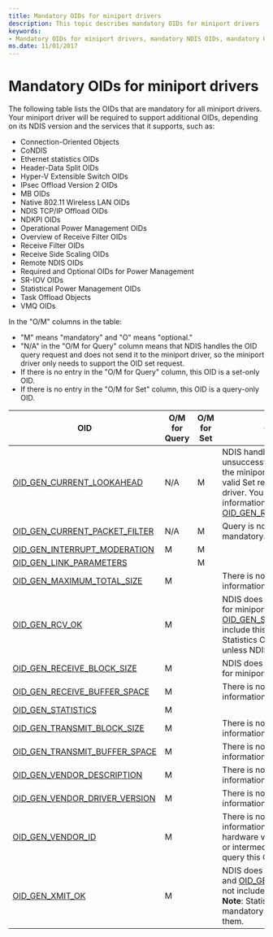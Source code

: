 ```yaml
---
title: Mandatory OIDs for miniport drivers
description: This topic describes mandatory OIDs for miniport drivers 
keywords:
- Mandatory OIDs for miniport drivers, mandatory NDIS OIDs, mandatory OIDs WDK, mandatory OIDs networking
ms.date: 11/01/2017
---
```


# Mandatory OIDs for miniport drivers

The following table lists the OIDs that are mandatory for all miniport drivers. Your miniport driver will be required to support additional OIDs, depending on its NDIS version and the services that it supports, such as:

- Connection-Oriented Objects 
- CoNDIS  
- Ethernet statistics OIDs 
- Header-Data Split OIDs 
- Hyper-V Extensible Switch OIDs 
- IPsec Offload Version 2 OIDs 
- MB OIDs 
- Native 802.11 Wireless LAN OIDs 
- NDIS TCP/IP Offload OIDs 
- NDKPI OIDs 
- Operational Power Management OIDs 
- Overview of Receive Filter OIDs 
- Receive Filter OIDs 
- Receive Side Scaling OIDs 
- Remote NDIS OIDs 
- Required and Optional OIDs for Power Management 
- SR-IOV OIDs 
- Statistical Power Management OIDs 
- Task Offload Objects 
- VMQ OIDs

In the "O/M" columns in the table: 

- "M" means "mandatory" and "O" means "optional."
- "N/A" in the "O/M for Query" column means that NDIS handles the OID query request and does not send it to the miniport driver, so the miniport driver only needs to support the OID set request. 
- If there is no entry in the "O/M for Query" column, this OID is a set-only OID.
- If there is no entry in the "O/M for Set" column, this OID is a query-only OID.

| OID | O/M for Query | O/M for Set | Comments |
| --- | --- | --- | --- |
| [OID_GEN_CURRENT_LOOKAHEAD](oid-gen-current-lookahead.md) | N/A | M | NDIS handles query and unsuccessful Set requests for the miniport driver. NDIS sends valid Set requests to the miniport driver. You can obtain the same information with [OID_GEN_RECEIVE_BLOCK_SIZE](oid-gen-receive-block-size.md). |
| [OID_GEN_CURRENT_PACKET_FILTER](oid-gen-current-packet-filter.md) | N/A | M | Query is not mandatory. Set is mandatory. |
| [OID_GEN_INTERRUPT_MODERATION](oid-gen-interrupt-moderation.md) | M | M |   |
| [OID_GEN_LINK_PARAMETERS](oid-gen-link-parameters.md) |   | M |   |
| [OID_GEN_MAXIMUM_TOTAL_SIZE](oid-gen-maximum-total-size.md) | M |   | There is no other way to get this information. |
| [OID_GEN_RCV_OK](oid-gen-rcv-ok.md) | M |   | NDIS does not handle this OID for miniport drivers and [OID_GEN_STATISTICS](oid-gen-statistics.md) does not include this information. **Note**: Statistics OIDs are mandatory unless NDIS handles them. |
| [OID_GEN_RECEIVE_BLOCK_SIZE](oid-gen-receive-block-size.md) | M |   | NDIS does not handle this OID for miniport drivers. |
| [OID_GEN_RECEIVE_BUFFER_SPACE](oid-gen-receive-buffer-space.md) | M |   | There is no other way to get this information. |
| [OID_GEN_STATISTICS](oid-gen-statistics.md) | M |   |   |
| [OID_GEN_TRANSMIT_BLOCK_SIZE](oid-gen-transmit-block-size.md) | M |   | There is no other way to get this information. |
| [OID_GEN_TRANSMIT_BUFFER_SPACE](oid-gen-transmit-buffer-space.md) | M |   | There is no other way to get this information. |
| [OID_GEN_VENDOR_DESCRIPTION](oid-gen-vendor-description.md) | M |   | There is no other way to get this information. |
| [OID_GEN_VENDOR_DRIVER_VERSION](oid-gen-vendor-driver-version.md) | M |   | There is no other way to get this information. |
| [OID_GEN_VENDOR_ID](oid-gen-vendor-id.md) | M |   | There is no other way to get this information. Independent hardware vendor's filter drivers or intermediate drivers might query this OID. |
| [OID_GEN_XMIT_OK](oid-gen-xmit-ok.md) | M |   | NDIS does not handle this OID and [OID_GEN_STATISTICS](oid-gen-statistics.md) does not include this information. **Note**: Statistics OIDs are mandatory unless NDIS handles them. |


